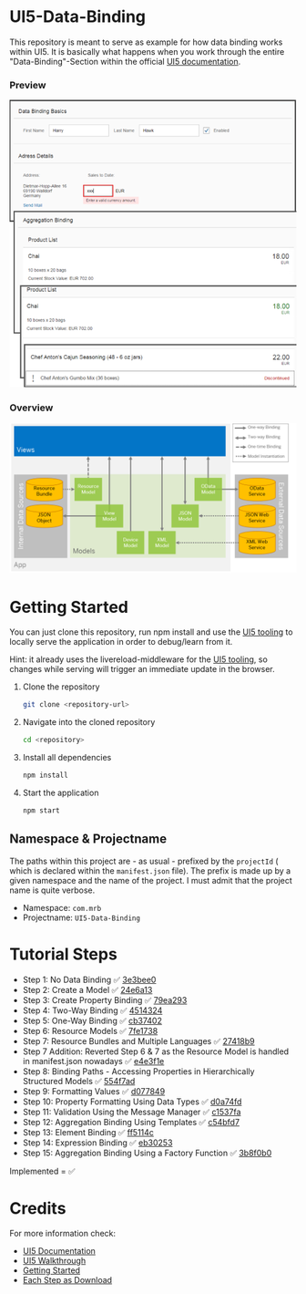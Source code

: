 # UI5-Data-Binding

This repository is meant to serve as example for how data binding works within UI5. It is basically what happens when you work through the entire "Data-Binding"-Section within the official [UI5 documentation](https://sapui5.hana.ondemand.com/#/topic/e5310932a71f42daa41f3a6143efca9c).

### Preview

![](readme_src/Preview.png)

### Overview

![](readme_src/DataBindingOverview.png)

# Getting Started

You can just clone this repository, run npm install and use the [UI5 tooling](https://github.com/SAP/ui5-tooling) to locally serve the application in order to debug/learn from it.

Hint: it already uses the livereload-middleware for the [UI5 tooling](https://github.com/SAP/ui5-tooling), so changes while serving will trigger an immediate update in the browser.

1. Clone the repository
    ```sh
    git clone <repository-url>
    ```
1. Navigate into the cloned repository 
    ```sh
    cd <repository>
    ```
1. Install all dependencies
    ```sh
    npm install
    ```
1. Start the application
    ```sh
    npm start
    ```
## Namespace & Projectname

The paths within this project are - as usual - prefixed by the `projectId` ( which is declared within the `manifest.json` file). The prefix is made up by a given namespace and the name of the project. I must admit that the project name is quite verbose.

* Namespace: `com.mrb`
* Projectname: `UI5-Data-Binding`


# Tutorial Steps

* Step 1: No Data Binding :white_check_mark: [3e3bee0](https://github.com/SAPMarco/UI5-data-binding/commit/3e3bee0cdea2f37210a994014912f3574f40a918)
* Step 2: Create a Model :white_check_mark: [24e6a13](https://github.com/SAPMarco/UI5-data-binding/commit/24e6a13b822b1d2c3a836fcb8ce4e181752da2bd)
* Step 3: Create Property Binding :white_check_mark: [79ea293](https://github.com/SAPMarco/UI5-data-binding/commit/79ea2937a7b2d40937c1358f7c7a77b5a47a2103)
* Step 4: Two-Way Binding :white_check_mark: [4514324](https://github.com/SAPMarco/UI5-data-binding/commit/4514324a58abf1622e5833329e886814f1d2b78e)
* Step 5: One-Way Binding :white_check_mark: [cb37402](https://github.com/SAPMarco/UI5-data-binding/commit/cb37402fb19de5576590ccbcc70abf1d5a858a4c)
* Step 6: Resource Models :white_check_mark: [7fe1738](https://github.com/SAPMarco/UI5-data-binding/commit/7fe1738b4a6685a7226ecd438d4cec364c084783)
* Step 7: Resource Bundles and Multiple Languages :white_check_mark: [27418b9](https://github.com/SAPMarco/UI5-data-binding/commit/27418b99d57dc3253afdf871ffd2889a5055fee6)
* Step 7 Addition: Reverted Step 6 & 7 as the Resource Model is handled in manifest.json nowadays :white_check_mark: [e4e3f1e](https://github.com/SAPMarco/UI5-data-binding/commit/e4e3f1ebcf5452258f0c7d7ba5fc20a6fa128d40)
* Step 8: Binding Paths - Accessing Properties in Hierarchically Structured Models :white_check_mark: [554f7ad](https://github.com/SAPMarco/UI5-data-binding/commit/554f7ad93b488ce5ee3e52c879cd8c462e0228d0)
* Step 9: Formatting Values :white_check_mark: [d077849](https://github.com/SAPMarco/UI5-data-binding/commit/d07784944a58fecbce62b8f45177e4871110e547)
* Step 10: Property Formatting Using Data Types :white_check_mark: [d0a74fd](https://github.com/SAPMarco/UI5-data-binding/commit/d0a74fd83d67e5055b137b198b3dde37288a2fe3) 
* Step 11: Validation Using the Message Manager :white_check_mark: [c1537fa](https://github.com/SAPMarco/UI5-data-binding/commit/c1537faac51972faa2356fa0c27828a4de7e921f) 
* Step 12: Aggregation Binding Using Templates :white_check_mark: [c54bfd7](https://github.com/SAPMarco/UI5-data-binding/commit/c54bfd7d8c7d3bcee2ea54c528338297a7746efb)
* Step 13: Element Binding :white_check_mark: [ff5114c](https://github.com/SAPMarco/UI5-data-binding/commit/ff5114c100ac587ef9bae4cde9ca8ede74d25fa0)
* Step 14: Expression Binding :white_check_mark: [eb30253](https://github.com/SAPMarco/UI5-data-binding/commit/eb30253fb2d673da0de69ae06dbae7f7bb0b6292) 
* Step 15: Aggregation Binding Using a Factory Function :white_check_mark: [3b8f0b0](https://github.com/SAPMarco/UI5-data-binding/commit/3b8f0b057b3e4cc91467248e1ac7e25fea2b1edf) 

Implemented = :white_check_mark:

# Credits

For more information check:

* [UI5 Documentation](https://sapui5.hana.ondemand.com/#/topic/68b9644a253741e8a4b9e4279a35c247)
* [UI5 Walkthrough](https://sapui5.hana.ondemand.com/#/topic/e5310932a71f42daa41f3a6143efca9c)
* [Getting Started](https://sapui5.hana.ondemand.com/#/topic/8b49fc198bf04b2d9800fc37fecbb218.html)
* [Each Step as Download](https://sapui5.hana.ondemand.com/#/entity/sap.ui.core.tutorial.databinding)